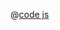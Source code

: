 <ClientOnly>
  <common-code-view name="deckgl-grid-layer" :is-code-view="false"/>
</ClientOnly>

@[code js](../.vuepress/components/map/deckgl/grid-layer.vue)
